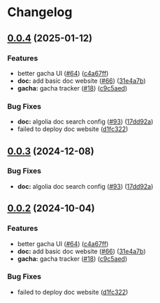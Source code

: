 # Changelog

## [0.0.4](https://github.com/Chiichen/JinhsiStudio/compare/docs-v0.0.3...docs-v0.0.4) (2025-01-12)


### Features

* better gacha UI ([#64](https://github.com/Chiichen/JinhsiStudio/issues/64)) ([c4a67ff](https://github.com/Chiichen/JinhsiStudio/commit/c4a67ffa747c2effd588745d4e8b54d2cb04a64f))
* **doc:** add basic doc website ([#66](https://github.com/Chiichen/JinhsiStudio/issues/66)) ([31e4a7b](https://github.com/Chiichen/JinhsiStudio/commit/31e4a7bbae64e88cacd877737177794d5922248c))
* **gacha:** gacha tracker ([#18](https://github.com/Chiichen/JinhsiStudio/issues/18)) ([c9c5aed](https://github.com/Chiichen/JinhsiStudio/commit/c9c5aedde7d1af12612c81029ccbc5fb068070b7))


### Bug Fixes

* **doc:** algolia doc search config ([#93](https://github.com/Chiichen/JinhsiStudio/issues/93)) ([17dd92a](https://github.com/Chiichen/JinhsiStudio/commit/17dd92a0c3c922c6fa3ece060f41174c68b1b6df))
* failed to deploy doc website ([d1fc322](https://github.com/Chiichen/JinhsiStudio/commit/d1fc3227095ba60f0c65d96ffaac5d9708621c6b))

## [0.0.3](https://github.com/JinhsiStudio/JinhsiStudio/compare/docs-v0.0.2...docs-v0.0.3) (2024-12-08)


### Bug Fixes

* **doc:** algolia doc search config ([#93](https://github.com/JinhsiStudio/JinhsiStudio/issues/93)) ([17dd92a](https://github.com/JinhsiStudio/JinhsiStudio/commit/17dd92a0c3c922c6fa3ece060f41174c68b1b6df))

## [0.0.2](https://github.com/JinhsiStudio/JinhsiStudio/compare/docs-v0.0.1...docs-v0.0.2) (2024-10-04)


### Features

* better gacha UI ([#64](https://github.com/JinhsiStudio/JinhsiStudio/issues/64)) ([c4a67ff](https://github.com/JinhsiStudio/JinhsiStudio/commit/c4a67ffa747c2effd588745d4e8b54d2cb04a64f))
* **doc:** add basic doc website ([#66](https://github.com/JinhsiStudio/JinhsiStudio/issues/66)) ([31e4a7b](https://github.com/JinhsiStudio/JinhsiStudio/commit/31e4a7bbae64e88cacd877737177794d5922248c))
* **gacha:** gacha tracker ([#18](https://github.com/JinhsiStudio/JinhsiStudio/issues/18)) ([c9c5aed](https://github.com/JinhsiStudio/JinhsiStudio/commit/c9c5aedde7d1af12612c81029ccbc5fb068070b7))


### Bug Fixes

* failed to deploy doc website ([d1fc322](https://github.com/JinhsiStudio/JinhsiStudio/commit/d1fc3227095ba60f0c65d96ffaac5d9708621c6b))
